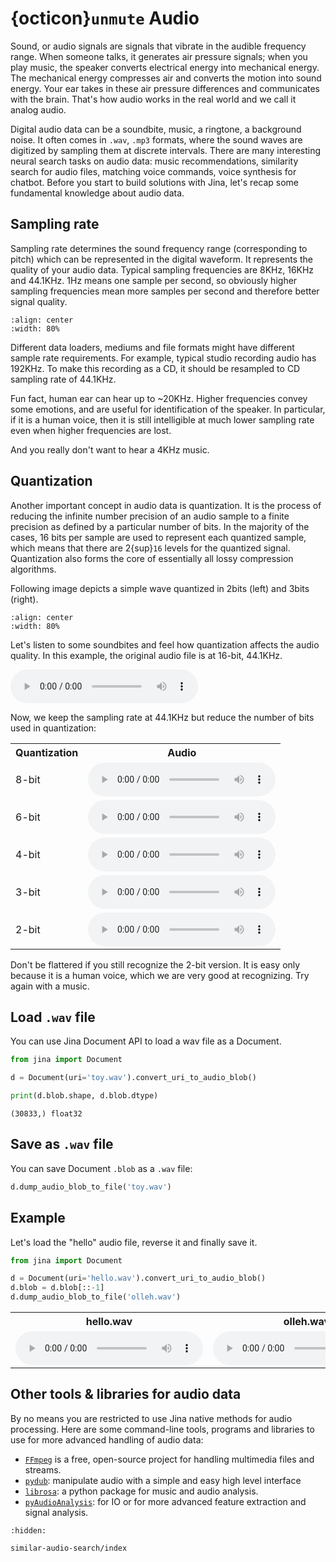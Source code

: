 # {octicon}`unmute` Audio

Sound, or audio signals are signals that vibrate in the audible frequency range. When someone talks, it generates air
pressure signals; when you play music, the speaker converts electrical energy into mechanical energy. The mechanical
energy compresses air and converts the motion into sound energy. Your ear takes in these air pressure differences and
communicates with the brain. That's how audio works in the real world and we call it analog audio.

Digital audio data can be a soundbite, music, a ringtone, a background noise. It often comes in `.wav`, `.mp3`
formats, where the sound waves are digitized by sampling them at discrete intervals. There are many interesting neural
search tasks on audio data: music recommendations, similarity search for audio files, matching voice commands, voice
synthesis for chatbot. Before you start to build solutions with Jina, let's recap some fundamental knowledge about audio
data.

## Sampling rate

Sampling rate determines the sound frequency range (corresponding to pitch) which can be represented in the digital
waveform. It represents the quality of your audio data. Typical sampling frequencies are 8KHz, 16KHz and 44.1KHz. 1Hz
means one sample per second, so obviously higher sampling frequencies mean more samples per second and therefore better
signal quality.

```{figure} sampling-rate.jpeg
:align: center
:width: 80%
```

Different data loaders, mediums and file formats might have different sample rate requirements. For example, typical
studio recording audio has 192KHz. To make this recording as a CD, it should be resampled to CD sampling rate of
44.1KHz.

Fun fact, human ear can hear up to ~20KHz. Higher frequencies convey some emotions, and are useful for identification of
the speaker. In particular, if it is a human voice, then it is still intelligible at much lower sampling rate even when
higher frequencies are lost.

And you really don't want to hear a 4KHz music.

## Quantization

Another important concept in audio data is quantization. It is the process of reducing the infinite number precision of
an audio sample to a finite precision as defined by a particular number of bits. In the majority of the cases, 16 bits
per sample are used to represent each quantized sample, which means that there are 2{sup}`16` levels for the quantized
signal. Quantization also forms the core of essentially all lossy compression algorithms.

Following image depicts a simple wave quantized in 2bits (left) and 3bits (right).

```{figure} 2-3bit-quant.png
:align: center
:width: 80%
```

Let's listen to some soundbites and feel how quantization affects the audio quality. In this example, the original audio file
is at 16-bit, 44.1KHz.

<audio controls>
  <source src="../../_static/download.wav" type="audio/wav">
Your browser does not support the audio element.
</audio>

Now, we keep the sampling rate at 44.1KHz but reduce the number of bits used in quantization:


<table>
  <tr>
    <th>Quantization</th>
    <th>Audio</th>
  </tr>
  <tr>
    <td>8-bit</td>
    <td><audio controls><source src="../../_static/download%20(1).wav" type="audio/wav"></audio></td>
  </tr>
  <tr>
    <td>6-bit</td>
    <td><audio controls><source src="../../_static/download%20(2).wav" type="audio/wav"></audio></td>
  </tr>
<tr>
    <td>4-bit</td>
    <td><audio controls><source src="../../_static/download%20(3).wav" type="audio/wav"></audio></td>
  </tr>
<tr>
    <td>3-bit</td>
    <td><audio controls><source src="../../_static/download%20(4).wav" type="audio/wav"></audio></td>
  </tr>
<tr>
    <td>2-bit</td>
    <td><audio controls><source src="../../_static/download%20(5).wav" type="audio/wav"></audio></td>
  </tr>
</table>

Don't be flattered if you still recognize the 2-bit version. It is easy only because it is a human voice, which we are very good at recognizing. Try again with a music.

## Load `.wav` file 

You can use Jina Document API to load a wav file as a Document.

```python
from jina import Document

d = Document(uri='toy.wav').convert_uri_to_audio_blob()

print(d.blob.shape, d.blob.dtype)
```

```text
(30833,) float32
```

## Save as `.wav` file

You can save Document `.blob` as a `.wav` file:

```python
d.dump_audio_blob_to_file('toy.wav')
```


## Example

Let's load the "hello" audio file, reverse it and finally save it.

```python
from jina import Document

d = Document(uri='hello.wav').convert_uri_to_audio_blob()
d.blob = d.blob[::-1]
d.dump_audio_blob_to_file('olleh.wav')
```

<table>
  <tr>
    <th>hello.wav</th>
    <th>olleh.wav</th>
  </tr>
  <tr>
    <td><audio controls><source src="../../_static/hello.wav" type="audio/wav"></audio></td>
    <td><audio controls><source src="../../_static/olleh.wav" type="audio/wav"></audio></td>
  </tr>
</table>


## Other tools & libraries for audio data

By no means you are restricted to use Jina native methods for audio processing. Here are some command-line tools, programs and libraries to use for more advanced handling of audio data:

- [`FFmpeg`](https://ffmpeg.org) is a free, open-source project for handling multimedia files and streams. 
- [`pydub`](https://github.com/jiaaro/pydub): manipulate audio with a simple and easy high level interface
- [`librosa`](https://librosa.github.io/librosa/): a python package for music and audio analysis.
- [`pyAudioAnalysis`](https://github.com/tyiannak/pyAudioAnalysis): for IO or for more advanced feature extraction and signal analysis.


```{toctree}
:hidden:

similar-audio-search/index
```